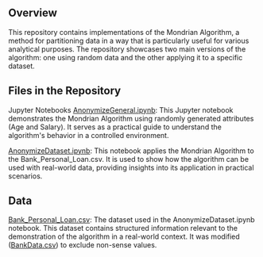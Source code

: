 ## Overview
This repository contains implementations of the Mondrian Algorithm, a method for partitioning data in a way that is particularly useful for various analytical purposes. The repository showcases two main versions of the algorithm: one using random data and the other applying it to a specific dataset.

## Files in the Repository
Jupyter Notebooks
[AnonymizeGeneral.ipynb](AnonymizeGeneral.ipynb): This Jupyter notebook demonstrates the Mondrian Algorithm using randomly generated attributes (Age and Salary). It serves as a practical guide to understand the algorithm's behavior in a controlled environment.

[AnonymizeDataset.ipynb](AnonymizeDataset.ipynb): This notebook applies the Mondrian Algorithm to the Bank_Personal_Loan.csv. It is used to show how the algorithm can be used with real-world data, providing insights into its application in practical scenarios.

## Data
[Bank_Personal_Loan.csv](Bank_Personal_Loan.csv): The dataset used in the AnonymizeDataset.ipynb notebook. This dataset contains structured information relevant to the demonstration of the algorithm in a real-world context. It was modified ([BankData.csv](BankData.csv)) to exclude non-sense values.
